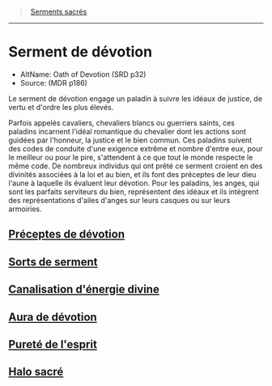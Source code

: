 ﻿---
!SubClassItem
Name: Serment de dévotion
Source: (MDR p186)
AltName: Oath of Devotion (SRD p32)
ParentClassId: hd_paladin.md
Id: paladin_devotion_hd.md#serment-de-dévotion
RootId: paladin_devotion_hd.md
ParentLink: paladin_hd.md#serments-sacrés
ParentName: Serments sacrés
NameLevel: 1
Attributes:
  ParentNameLink: '[Serments sacrés](hd_paladin_serments_sacres.md)'
  Markdown: >+
    >  <!--ParentNameLink-->[Serments sacrés](hd_paladin_serments_sacres.md)<!--/ParentNameLink-->


    ---



    # <!--Name-->Serment de dévotion<!--/Name-->


    - AltName: <!--AltName-->Oath of Devotion (SRD p32)<!--/AltName-->

    - Source: <!--Source-->(MDR p186)<!--/Source-->


    Le serment de dévotion engage un paladin à suivre les idéaux de justice, de vertu et d'ordre les plus élevés.


    Parfois appelés cavaliers, chevaliers blancs ou guerriers saints, ces paladins incarnent l'idéal romantique du chevalier dont les actions sont guidées par l'honneur, la justice et le bien commun. Ces paladins suivent des codes de conduite d'une exigence extrême et nombre d'entre eux, pour le meilleur ou pour le pire, s'attendent à ce que tout le monde respecte le même code. De nombreux individus qui ont prêté ce serment croient en des divinités associées à la loi et au bien, et ils font des préceptes de leur dieu l'aune à laquelle ils évaluent leur dévotion. Pour les paladins, les anges, qui sont les parfaits serviteurs du bien, représentent des idéaux et ils intègrent des représentations d'ailes d'anges sur leurs casques ou sur leurs armoiries.

  Name: Serment de dévotion
  AltName: Oath of Devotion (SRD p32)
  Source: (MDR p186)
AttributesDictionary: >+
  ParentNameLink: '[Serments sacrés](hd_paladin_serments_sacres.md)'

  Markdown: >+

    >  <!--ParentNameLink-->[Serments sacrés](hd_paladin_serments_sacres.md)<!--/ParentNameLink-->





    ---







    # <!--Name-->Serment de dévotion<!--/Name-->





    - AltName: <!--AltName-->Oath of Devotion (SRD p32)<!--/AltName-->



    - Source: <!--Source-->(MDR p186)<!--/Source-->





    Le serment de dévotion engage un paladin à suivre les idéaux de justice, de vertu et d'ordre les plus élevés.





    Parfois appelés cavaliers, chevaliers blancs ou guerriers saints, ces paladins incarnent l'idéal romantique du chevalier dont les actions sont guidées par l'honneur, la justice et le bien commun. Ces paladins suivent des codes de conduite d'une exigence extrême et nombre d'entre eux, pour le meilleur ou pour le pire, s'attendent à ce que tout le monde respecte le même code. De nombreux individus qui ont prêté ce serment croient en des divinités associées à la loi et au bien, et ils font des préceptes de leur dieu l'aune à laquelle ils évaluent leur dévotion. Pour les paladins, les anges, qui sont les parfaits serviteurs du bien, représentent des idéaux et ils intègrent des représentations d'ailes d'anges sur leurs casques ou sur leurs armoiries.



  Name: Serment de dévotion

  AltName: Oath of Devotion (SRD p32)

  Source: (MDR p186)

---
>  [Serments sacrés](hd_paladin_serments_sacres.md)

---


# Serment de dévotion

- AltName: Oath of Devotion (SRD p32)
- Source: (MDR p186)

Le serment de dévotion engage un paladin à suivre les idéaux de justice, de vertu et d'ordre les plus élevés.

Parfois appelés cavaliers, chevaliers blancs ou guerriers saints, ces paladins incarnent l'idéal romantique du chevalier dont les actions sont guidées par l'honneur, la justice et le bien commun. Ces paladins suivent des codes de conduite d'une exigence extrême et nombre d'entre eux, pour le meilleur ou pour le pire, s'attendent à ce que tout le monde respecte le même code. De nombreux individus qui ont prêté ce serment croient en des divinités associées à la loi et au bien, et ils font des préceptes de leur dieu l'aune à laquelle ils évaluent leur dévotion. Pour les paladins, les anges, qui sont les parfaits serviteurs du bien, représentent des idéaux et ils intègrent des représentations d'ailes d'anges sur leurs casques ou sur leurs armoiries.



## [Préceptes de dévotion](hd_paladin_devotion_preceptes_de_devotion.md)



## [Sorts de serment](hd_paladin_devotion_sorts_de_serment.md)



## [Canalisation d'énergie divine](hd_paladin_devotion_canalisation_denergie_divine.md)



## [Aura de dévotion](hd_paladin_devotion_aura_de_devotion.md)



## [Pureté de l'esprit](hd_paladin_devotion_purete_de_lesprit.md)



## [Halo sacré](hd_paladin_devotion_halo_sacre.md)

